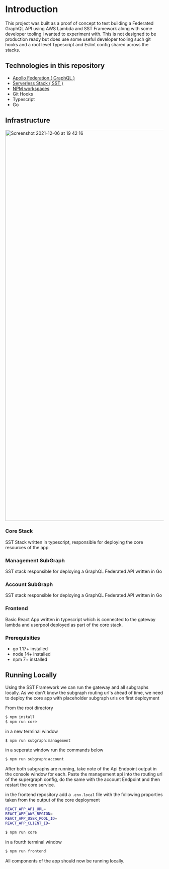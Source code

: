 # Introduction

This project was built as a proof of concept to test building a Federated GraphQL API using AWS Lambda and SST Framework along with some developer tooling i wanted to experiment with.  This is not designed to be production ready but does use some useful developer tooling such git hooks and a root level Typescript and Eslint config shared across the stacks.

## Technologies in this repository
- [Apollo Federation ( GraphQL )](https://www.apollographql.com/apollo-federation/)
- [Serverless Stack ( SST )](https://serverless-stack.com/)
- [NPM workspaces](https://docs.npmjs.com/cli/v7/using-npm/workspaces)
- Git Hooks
- Typescript
- Go

## Infrastructure

<img width="1244" alt="Screenshot 2021-12-06 at 19 42 16" src="https://user-images.githubusercontent.com/18420698/144911617-650c26cd-f86b-4b57-b50f-c5cbed90ad33.png">


### Core Stack
SST Stack written in typescript, responsible for deploying the core resources of the app

### Management SubGraph
SST stack responsible for deploying a GraphQL Federated API written in Go

### Account SubGraph
SST stack responsible for deploying a GraphQL Federated API written in Go

### Frontend
Basic React App written in typescript which is connected to the gateway lambda and userpool deployed as part of the core stack. 

### Prerequisities

- go 1.17+ installed
- node 14+ installed
- npm 7+ installed

## Running Locally

Using the SST Framework we can run the gateway and all subgraphs locally.  As we don't know the subgraph routing url's ahead of time, we need to deploy the core app with placeholder subgraph urls on first deployment


From the root directory

```bash
$ npm install
$ npm run core
``````

in a new terminal window

```bash
$ npm run subgraph:management
``````

in a seperate window run the commands below

```bash
$ npm run subgraph:account
``````

After both subgraphs are running, take note of the Api Endpoint output in the console window for each.  Paste the management api into the routing url of the supergraph config, do the same with the account Endpoint and then restart the core service.

in the frontend repository add a ```.env.local``` file with the following proporties taken from the output of the core deployment

```bash
REACT_APP_API_URL=
REACT_APP_AWS_REGION=
REACT_APP_USER_POOL_ID=
REACT_APP_CLIENT_ID=
```

```bash
$ npm run core
``````

in a fourth terminal window

```bash
$ npm run frontend
```

All components of the app should now be running locally. 
